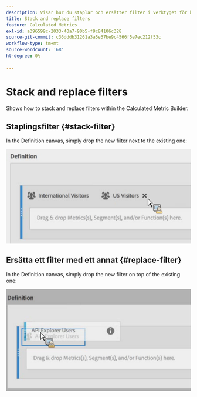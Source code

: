 ```yaml
---
description: Visar hur du staplar och ersätter filter i verktyget för beräkning av mätvärden.
title: Stack and replace filters
feature: Calculated Metrics
exl-id: a396599c-2033-40a7-90b5-f9c84106c328
source-git-commit: c36dddb31261a3a5e37be9c4566f5e7ec212f53c
workflow-type: tm+mt
source-wordcount: '68'
ht-degree: 0%

---
```


# Stack and replace filters

Shows how to stack and replace filters within the Calculated Metric Builder.

## Staplingsfilter {#stack-filter}

In the Definition canvas, simply drop the new filter next to the existing one:

![](assets/cm_stack_seg.png)

## Ersätta ett filter med ett annat {#replace-filter}

In the Definition canvas, simply drop the new filter on top of the existing one:

![](assets/cm_replace_seg.png)
